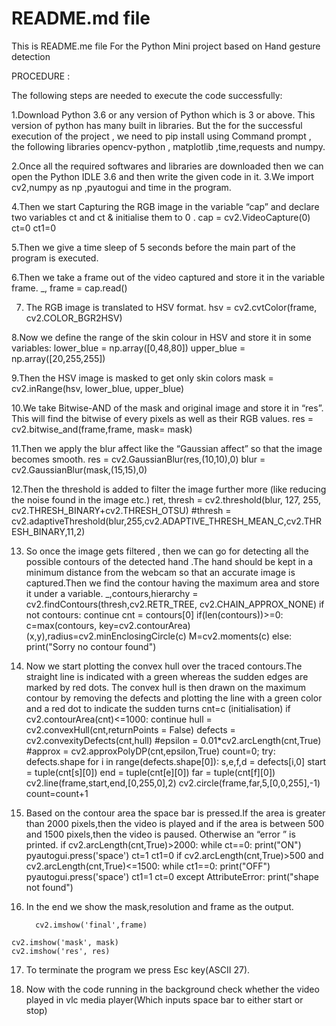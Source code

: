 # README.md file
This is README.me file For the Python Mini project based on Hand gesture detection


PROCEDURE :

The following steps are needed to execute the code successfully:

1.Download Python 3.6 or any version of Python which is 3 or above. This version of python has many built in libraries. But the for the successful execution of the project , we need to pip install using Command prompt , the following libraries opencv-python , matplotlib ,time,requests and numpy.

2.Once all the required softwares and libraries are downloaded then we can open the Python  IDLE 3.6 and then write the given code in it.
3.We import cv2,numpy as np ,pyautogui and time in the program.

4.Then we start Capturing the RGB image in the variable “cap” and declare two variables ct and ct & initialise them to 0 .
cap = cv2.VideoCapture(0)
ct=0
ct1=0

5.Then we give a time sleep of 5 seconds before the main part of the program is executed.

6.Then we take a frame out of the video captured and store it in the variable frame.
    _, frame = cap.read()

7. The RGB image is translated to HSV format.
    hsv = cv2.cvtColor(frame, cv2.COLOR_BGR2HSV)

8.Now we define the range of the skin colour in HSV and store it in some variables:
    lower_blue = np.array([0,48,80])
    upper_blue = np.array([20,255,255])

9.Then  the HSV image is masked  to get only skin colors
    mask = cv2.inRange(hsv, lower_blue, upper_blue)

10.We take  Bitwise-AND of  the mask and original image and store it in “res”. This will find the bitwise of every pixels as well as their RGB values.
    res = cv2.bitwise_and(frame,frame, mask= mask)

11.Then we apply the blur affect like the “Gaussian affect”  so that the image becomes smooth.
    res = cv2.GaussianBlur(res,(10,10),0)
    blur = cv2.GaussianBlur(mask,(15,15),0)

12.Then the threshold is added to filter the image further more (like reducing the noise found in the image etc.)
               ret, thresh = cv2.threshold(blur, 127, 255, cv2.THRESH_BINARY+cv2.THRESH_OTSU)
    #thresh = cv2.adaptiveThreshold(blur,255,cv2.ADAPTIVE_THRESH_MEAN_C,cv2.THRESH_BINARY,11,2)

13. So once the image gets filtered , then we can go for detecting all the possible contours of the detected hand .The hand should be kept in a minimum distance from the webcam so that an accurate image is captured.Then we find the contour having the maximum area and store it under a variable.
    _,contours,hierarchy = cv2.findContours(thresh,cv2.RETR_TREE, cv2.CHAIN_APPROX_NONE)
    if not contours:
        continue
    cnt = contours[0]
    if(len(contours))>=0:
        c=max(contours, key=cv2.contourArea)
        (x,y),radius=cv2.minEnclosingCircle(c)
        M=cv2.moments(c)
    else:
        print("Sorry no contour found")

14. Now we start plotting the convex hull over  the traced contours.The straight line is indicated with a green whereas the sudden edges are marked by red dots. The convex hull is then drawn on the maximum contour  by removing the defects and  plotting the line with a green color and a red dot to indicate the sudden turns
                 cnt=c     (initialisation)
    if cv2.contourArea(cnt)<=1000:
        continue
    hull = cv2.convexHull(cnt,returnPoints = False)
    defects = cv2.convexityDefects(cnt,hull)
    #epsilon = 0.01*cv2.arcLength(cnt,True)
    #approx = cv2.approxPolyDP(cnt,epsilon,True)
    count=0;
    try:
        defects.shape
        for i in range(defects.shape[0]):
            s,e,f,d = defects[i,0]
            start = tuple(cnt[s][0])
            end = tuple(cnt[e][0])
            far = tuple(cnt[f][0])
            cv2.line(frame,start,end,[0,255,0],2)
            cv2.circle(frame,far,5,[0,0,255],-1)
            count=count+1

15. Based on the contour area the space bar  is pressed.If the area is greater than  2000 pixels,then the video                       is played and if the area is between 500 and 1500 pixels,then the video is paused. Otherwise an “error ” is printed.
if cv2.arcLength(cnt,True)>2000:
            while ct==0:
                print("ON")
                pyautogui.press('space')
                ct=1
                ct1=0
        if cv2.arcLength(cnt,True)>500 and cv2.arcLength(cnt,True)<=1500:
            while ct1==0:
                print("OFF")
                pyautogui.press('space')
                ct1=1
                ct=0
          except AttributeError:
          print("shape not found")    

16.	  In the end we show the mask,resolution and frame as the output.

            cv2.imshow('final',frame)
    cv2.imshow('mask', mask)
    cv2.imshow('res', res)

17.	To terminate the program we press Esc key(ASCII 27).

       
18.  Now with the code running in the background check whether the video played in vlc media player(Which inputs space bar to either start or stop)

   

